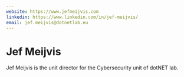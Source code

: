 ```yaml
---
website: https://www.jefmeijvis.com
linkedin: https://www.linkedin.com/in/jef-meijvis/
email: jef.meijvis@dotnetlab.eu
---
```


# Jef Meijvis
Jef Meijvis is the unit director for the Cybersecurity unit of dotNET lab.